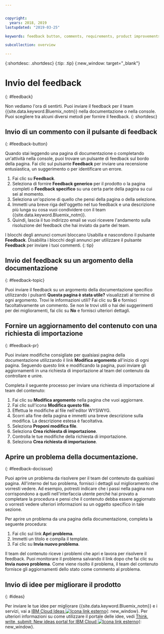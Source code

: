 ```yaml
---


copyright:
  years: 2018, 2019
lastupdated: "2019-03-25"

keywords: feedback button, comments, requirements, product improvements

subcollection: overview

---
```


{:shortdesc: .shortdesc}
{:tip: .tip}
{:new_window: target="_blank"}

# Invio del feedback
{: #feedback}

Non vediamo l'ora di sentirti. Puoi inviare il feedback per il team {{site.data.keyword.Bluemix_notm}} nella documentazione o nella console. Puoi scegliere tra alcuni diversi metodi per fornire il feedback.
{: shortdesc}

## Invio di un commento con il pulsante di feedback
{: #feedback-button}

Quando stai leggendo una pagina di documentazione o completando un'attività nella console, puoi trovare un pulsante di feedback sul bordo della pagina. Fai clic sul pulsante **Feedback** per inviare una recensione entusiastica, un suggerimento o per identificare un errore.

1. Fai clic su **Feedback**.
2. Seleziona di fornire **Feedback generico** per il prodotto o la pagina completi o **Feedback specifico** su una certa parte della pagina su cui sei al momento.
3. Seleziona un'opzione di quello che pensi della pagina o della selezione.
4. Immetti una breve riga dell'oggetto nel tuo feedback e una descrizione più lunga su cosa vuoi condividere con il team {{site.data.keyword.Bluemix_notm}}.
5. Quindi, lascia il tuo indirizzo email se vuoi ricevere l'andamento sulla risoluzione del feedback che hai inviato da parte del team.

I blocchi degli annunci comuni bloccano Usabilla e nascondono il pulsante **Feedback**. Disabilita i blocchi degli annunci per utilizzare il pulsante **Feedback** per inviare i tuoi commenti.
{: tip}

## Invio del feedback su un argomento della documentazione
{: #feedback-topic}

Puoi inviare il feedback su un argomento della documentazione specifico utilizzando i pulsanti **Questa pagina è stata utile?** visualizzati al termine di ogni argomento. Trovi le informazioni utili? Fai clic su **Sì** e fornisci facoltativamente un commento. Se non le trovi utili o hai dei suggerimenti per dei miglioramenti, fai clic su **No** e fornisci ulteriori dettagli.  

## Fornire un aggiornamento del contenuto con una richiesta di importazione
{: #feedback-pr}

Puoi inviare modifiche consigliate per qualsiasi pagina della documentazione utilizzando il link **Modifica argomento** all'inizio di ogni pagina. Seguendo questo link e modificando la pagina, puoi inviare gli aggiornamenti in una richiesta di importazione al team del contenuto da controllare e unire. 

Completa il seguente processo per inviare una richiesta di importazione al team del contenuto:

1. Fai clic su **Modifica argomento** nella pagina che vuoi aggiornare.
2. Fai clic sull'icona **Modifica questo file**.
3. Effettua le modifiche al file nell'editor WYSIWYG.
4. Scorri alla fine della pagina e immetti una breve descrizione sulla modifica. La descrizione estesa è facoltativa.
5. Seleziona **Proponi modifica file**.
6. Seleziona **Crea richiesta di importazione**.
7. Controlla le tue modifiche della richiesta di importazione.
8. Seleziona **Crea richiesta di importazione**. 

## Aprire un problema della documentazione.
{: #feedback-docissue}

Puoi aprire un problema da risolvere per il team del contenuto da qualsiasi pagina. All'interno del tuo problema, fornisci i dettagli sul miglioramento che vorresti vedere. Ad esempio, potresti indicare che i passi nella pagina non corrispondono a quelli nell'interfaccia utente perché hai provato a completare la procedura e pensi che il contenuto debba essere aggiornato o vorresti vedere ulteriori informazioni su un oggetto specifico in tale sezione.

Per aprire un problema da una pagina della documentazione, completa la seguente procedura:

1. Fai clic sul link **Apri problema**.
2. Immetti un titolo e compila il template.
3. Fai clic su **Invia nuovo problema**. 

Il team del contenuto riceve i problemi che apri e lavora per risolvere il feedback. Puoi monitorare il problema salvando il link dopo che fai clic su **Invia nuovo problema**. Come viene risolto il problema, il team del contenuto fornisce gli aggiornamenti dello stato come commento al problema.

## Invio di idee per migliorare il prodotto
{: #ideas}

Per inviare le tue idee per migliorare {{site.data.keyword.Bluemix_notm}} e i servizi, vai a [IBM Cloud Ideas ![Icona link esterno](../icons/launch-glyph.svg)](https://ibmcloud.ideas.aha.io){: new_window}. Per ulteriori informazioni su come utilizzare il portale delle idee, vedi [Think, write, submit: New ideas portal for IBM Cloud ![Icona link esterno](../icons/launch-glyph.svg)](https://developer.ibm.com/bluemix/2016/10/05/think-write-submit/){: new_window}.

